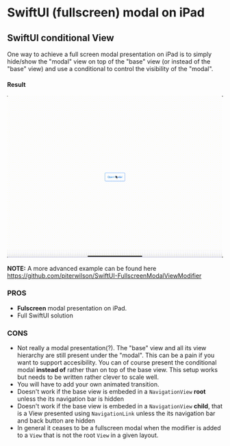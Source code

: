 # SwiftUI (fullscreen) modal on iPad
## SwiftUI conditional View

One way to achieve a full screen modal presentation on iPad is to simply hide/show the "modal" view on top of the "base" view (or instead of the "base" view) and use a conditional to control the visibility of the "modal".

#### Result

![SwiftUI + UIKit Hybrid](https://github.com/piterwilson/SwiftUI-Modal-on-iPad/raw/master/screenshots/_conditionalView.gif)

**NOTE:** A more advanced example can be found here https://github.com/piterwilson/SwiftUI-FullscreenModalViewModifier

### PROS
* **Fulscreen** modal presentation on iPad.
* Full SwiftUI solution

### CONS
* Not really a modal presentation(?). The "base" view and all its view hierarchy are still present under the "modal". This can be a pain if you want to support accesibility. You can of course present the conditional modal **instead of** rather than on top of the base view. This setup works but needs to be written rather clever to scale well.
* You will have to add your own animated transition.
* Doesn't work if the base view is embeded in a `NavigationView` **root** unless the its navigation bar is hidden
* Doesn't work if the base view is embeded in a `NavigationView` **child**, that is a View presented using `NavigationLink` unless the its navigation bar and back button are hidden
* In general it ceases to be a fullscreen modal when the modifier is added to a `View` that is not the root `View` in a given layout.